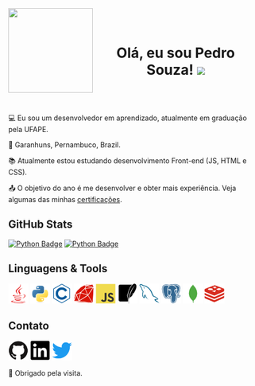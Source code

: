 <div>
    <img align="left" width="170" height="170" src="https://i.imgur.com/Sl1cFqA.png">
</div>

<h1 align='center'><br>Olá, eu sou Pedro Souza! <img src=https://github.com/TheDudeThatCode/TheDudeThatCode/blob/master/Assets/Hi.gif width="30"> </h1>

<br><br><br>
:computer: Eu sou um desenvolvedor em aprendizado, atualmente em graduação pela UFAPE.

:house_with_garden: Garanhuns, Pernambuco, Brazil.

:books: Atualmente estou estudando desenvolvimento Front-end (JS, HTML e CSS).

:outbox_tray: O objetivo do ano é me desenvolver e obter mais experiência. Veja algumas das minhas [certificações](https://drive.google.com/drive/folders/1eZ3wy9fMYeZ_dyTogDnj-vsca-ggT976?usp=sharing).


## GitHub Stats
[<img alt="Python Badge" width="42%" src="https://github-readme-stats.vercel.app/api?username=iShouldz&border_radius=0&theme=transparent&locale=pt-br&show_icons=true&link=https://github.com/iShouldz/"/>](https://github.com/iShouldz/github-readme-stats)
[<img alt="Python Badge" width="37.5%" src="https://github-readme-stats.vercel.app/api/top-langs/?username=iShouldz&layout=compact&border_radius=0&theme=transparent&locale=pt-br&link=https://github.com/iShouldz/"/>](https://github.com/iShouldz/)
<!-- ![Shouldz's GitHub Stats](https://github-readme-stats.vercel.app/api?username=iShouldz&border_radius=1&theme=transparent&locale=pt-br&show_icons=true) -->
<!-- ![Top Langs](https://github-readme-stats.vercel.app/api/top-langs/?username=iShouldz&layout=compact&border_radius=20&theme=transparent&locale=pt-br) -->

## Linguagens & Tools
[<img alt="Java Badge" height=40 src="https://github.com/devicons/devicon/blob/master/icons/java/java-plain.svg"/>](https://github.com/iShouldz/)
[<img alt="Python Badge" height=40 src="https://github.com/devicons/devicon/blob/master/icons/python/python-original.svg"/>](https://github.com/iShouldz/)
[<img alt="C Badge" height=40 src="https://github.com/devicons/devicon/blob/master/icons/c/c-line.svg"/>](https://github.com/iShouldz/)
[<img alt="Ruby Badge" height=40 src="https://github.com/devicons/devicon/blob/master/icons/ruby/ruby-plain.svg"/>](https://github.com/iShouldz/)
[<img alt="JavaScript Badge" height=40 src="https://github.com/devicons/devicon/blob/master/icons/javascript/javascript-original.svg"/>](https://github.com/iShouldz/)
[<img alt="SQLite Badge" height=40 src="https://github.com/devicons/devicon/blob/master/icons/sqlite/sqlite-plain.svg"/>](https://github.com/iShouldz/)
[<img alt="MySQL Badge" height=40 src="https://github.com/devicons/devicon/blob/master/icons/mysql/mysql-plain.svg"/>](https://github.com/iShouldz/)
[<img alt="Postegree Badge" height=40 src="https://github.com/devicons/devicon/blob/master/icons/postgresql/postgresql-plain.svg"/>](https://github.com/iShouldz/)
[<img alt="MongoDB Badge" height=40 src="https://github.com/devicons/devicon/blob/master/icons/mongodb/mongodb-plain.svg"/>](https://github.com/iShouldz/)
[<img alt="Redis Badge" height=40 src="https://github.com/devicons/devicon/blob/master/icons/redis/redis-plain.svg"/>](https://github.com/iShouldz/)


## Contato

[<img alt="Github Badge" height=40 src="https://github.com/devicons/devicon/blob/master/icons/github/github-original.svg"/>](https://github.com/iShouldz/)
[<img alt="Linkedin Badge" height=40 src="https://github.com/devicons/devicon/blob/master/icons/linkedin/linkedin-plain.svg"/>](https://www.linkedin.com/in/pedro-souza-385794241/)
[<img alt="Twitter Badge" height=40 src="https://github.com/devicons/devicon/blob/master/icons/twitter/twitter-original.svg"/>](https://twitter.com/ishouldz)

🚀 Obrigado pela visita.

